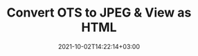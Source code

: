 ---
############################# Static ############################
layout: "autogen"
date: 2021-10-02T14:22:14+03:00
draft: false
path: "total/net/conversion/ots-to-jpeg/"

############################# Head ############################
head_title: "Convert OTS to JPEG in C# VB.NET & View as HTML"
head_description: "Code example to convert OTS to JPEG and 100+ other file formats in .NET (C#, VB.NET, ASP.NET & .NET Core) applications. Display the Converted JPEG document as HTML viewer."

############################# Header ############################
title: "Convert OTS to JPEG & View as HTML"
description: "Programmatically convert OTS to JPEG in .NET applications using flexible options to customize the resultant document. Convert the complete document or specific pages based on page numbers or selective page ranges using the .NET document conversion library."

############################# SubMenu ############################
submenu:
    enable: false

############################# Content ############################
content:
    enable: true
    block:
    - title_left: "OTS to JPEG Conversion in C# .NET"
      content_left: |
          OTS to JPEG file conversion using C#. Add watermark and view the converted document as HTML without using any external software.

          -   Create **Converter** object to convert OTS document
          -   Set the convert options for JPEG format
          -   Call **Convert** method of **Converter** class instance for conversion to JPEG
          -   Set options for HTML viewer
          -   Create **Viewer** object to view converted JPEG as HTML
          
      title_right: "Convert Whole Document or Specific Pages"
      content_right: |
          You require `GroupDocs.Conversion` & `GroupDocs.Viewer` namespaces to convert between a wide range of popular document types such as PDF, Microsoft Word, Excel, PowerPoint, Project, Outlook, HTML, diagrams and image file formats. Explore other [.NET APIs for Office documents](https://products.conholdate.com/total/net/) as offered by Conholdate.Total.
          
          Get the respective assembly files from the [downloads](https://downloads.conholdate.com/total/net) or fetch the whole package from [Nuget](https://www.nuget.org/packages/Conholdate.Total/) to add 'Conholdate.Total` directly in your workspace.
          
      code: |
          ```cs {linenos=false}
          // Convert OTS to JPEG using GroupDocs.Conversion API
          // Create Converter object to convert OTS document
          using (Converter converter = new Converter("input.ots"))
          {
              // set the convert options for JPEG format
              var convertOptions = converter.GetPossibleConversions()["jpeg"].ConvertOptions;

              // convert to JPEG format
              converter.Convert("output.jpeg", convertOptions);
          }

          // Set options for HTML viewer
          HtmlViewOptions viewOptions = HtmlViewOptions.ForEmbeddedResources("output{0}.html");

          // Create Viewer object to view converted JPEG as HTML
          using (Viewer viewer = new Viewer("output.jpeg"))
          {
              viewer.View(viewOptions);
          }
          ```
    - title_left: "Add Watermark to Converted JPEG in C#"
      content_left: |
          Accurately convert documents (OTS to JPEG) exactly as the original file and apply text or image watermarks to the converted document pages using C# .NET.

          -   Create **Converter** object to convert OTS document
          -   Create new instance of **WatermarkOptions** class
          -   Specify watermark properties (color, width, text, image etc)
          -   Instantiate the proper **ConvertOptions** class
          -   Set **Watermark** property of the **ConvertOptions** instance
          -   Call **Convert** method of **Converter** class instance for conversion to JPEG
        
      title_right: "Source Document Information Extraction"
      content_right: |
          The documents information extraction feature not only allows getting the basic information about the source document file but it also supports extracting some valuable file-format specific information such as project start and end dates of a Microsoft Project file, any printing restrictions on a PDF document, list of folders enclosed in an Outlook data file etc. 

          Convert popular document file formats on different operating systems such as Windows, Linux or macOS while using platforms such as Windows Azure, Mono and Xamarin.
          
      code: |
          ```cs {linenos=false}
          // Create Converter object to convert OTS document
          using (Converter converter = new Converter("input.ots"))
          {
              // Create new instance of WatermarkOptions class
              WatermarkOptions watermark = new WatermarkOptions
              {
                  Text = "Sample watermark",
                  Color = Color.Red,
                  Width = 100,
                  Height = 100,
                  Background = true
              };

              // Instantiate the proper ConvertOptions class
              PdfConvertOptions options = new PdfConvertOptions
              {
                  Watermark = watermark
              };

              // convert to JPEG format
              converter.Convert("output.jpeg", options);
          }
          ```
############################# About Formats ############################
about_formats:
    enable: false
############################# More Formats ############################
more_formats:
    enable: true
    auto: false
    other_out_formats: PDF DOCX DOT DOTX DOTM TXT RTF HTML MHTML XLS XLSX XLSM XLT XLTX XLTM CSV DIF PPT PPTX PPS PPSX POT POTX POTM ODT OTT OTP ODP ODS EMZ WMZ SVGZ TEX DCM WMF BMP PNG GIF JPEG TIFF
############################# Back to top ###############################
back_to_top:
  enable: true
---